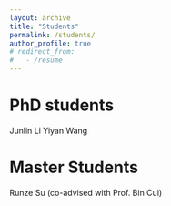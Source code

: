 ```yaml
---
layout: archive
title: "Students"
permalink: /students/
author_profile: true
# redirect_from:
#   - /resume
---
```


PhD students
======
Junlin Li
Yiyan Wang

Master Students
======
Runze Su (co-advised with Prof. Bin Cui)